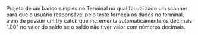 Projeto de um banco simples no Terminal no qual foi utilizado um scanner para que o usuário responsável pelo teste forneça os dados no terminal, além de possuir um try catch que incrementa automaticamente os decimais ".00" no valor do saldo se o saldo não tiver valor com números decimais.
